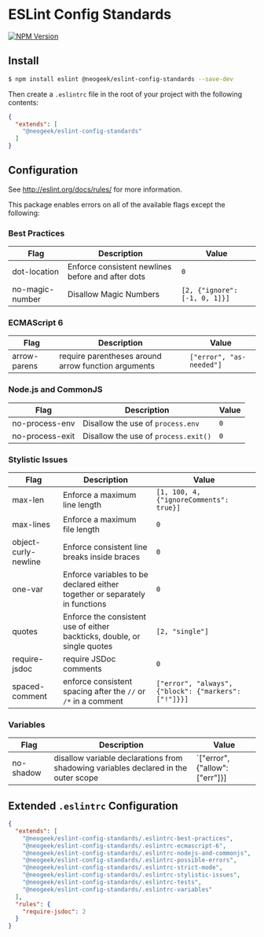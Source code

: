 
# ESLint Config Standards

[![NPM Version](https://img.shields.io/npm/v/@neogeek/eslint-config-standards.svg?style=flat)](https://www.npmjs.org/package/@neogeek/eslint-config-standards)

## Install

```bash
$ npm install eslint @neogeek/eslint-config-standards --save-dev
```

Then create a `.eslintrc` file in the root of your project with the following contents:

```json
{
  "extends": [
    "@neogeek/eslint-config-standards"
  ]
}
```

## Configuration

See http://eslint.org/docs/rules/ for more information.

This package enables errors on all of the available flags except the following:

### Best Practices

| Flag | Description | Value |
|------|-------------|--------|
| dot-location | Enforce consistent newlines before and after dots | `0` |
| no-magic-number | Disallow Magic Numbers | `[2, {"ignore": [-1, 0, 1]}]` |

### ECMAScript 6

| Flag | Description | Value |
|------|-------------|--------|
| arrow-parens | require parentheses around arrow function arguments | `["error", "as-needed"]` |

### Node.js and CommonJS

| Flag | Description | Value |
|------|-------------|--------|
| no-process-env | Disallow the use of `process.env` | `0` |
| no-process-exit | Disallow the use of `process.exit()` | `0` |

### Stylistic Issues

| Flag | Description | Value |
|------|-------------|--------|
| max-len | Enforce a maximum line length | `[1, 100, 4, {"ignoreComments": true}]` |
| max-lines | Enforce a maximum file length | `0` |
| object-curly-newline | Enforce consistent line breaks inside braces | `0` |
| one-var | Enforce variables to be declared either together or separately in functions | `0` |
| quotes | Enforce the consistent use of either backticks, double, or single quotes | `[2, "single"]` |
| require-jsdoc | require JSDoc comments | `0` |
| spaced-comment | enforce consistent spacing after the `//` or `/*` in a comment | `["error", "always", {"block": {"markers": ["!"]}}]` |

### Variables

| Flag | Description | Value |
|------|-------------|--------|
| no-shadow | disallow variable declarations from shadowing variables declared in the outer scope | `["error", {"allow": ["err"]}] |

## Extended `.eslintrc` Configuration

```json
{
  "extends": [
    "@neogeek/eslint-config-standards/.eslintrc-best-practices",
    "@neogeek/eslint-config-standards/.eslintrc-ecmascript-6",
    "@neogeek/eslint-config-standards/.eslintrc-nodejs-and-commonjs",
    "@neogeek/eslint-config-standards/.eslintrc-possible-errors",
    "@neogeek/eslint-config-standards/.eslintrc-strict-mode",
    "@neogeek/eslint-config-standards/.eslintrc-stylistic-issues",
    "@neogeek/eslint-config-standards/.eslintrc-tests",
    "@neogeek/eslint-config-standards/.eslintrc-variables"
  ],
  "rules": {
    "require-jsdoc": 2
  }
}
```
